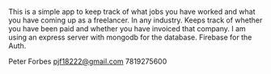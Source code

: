 This is a simple app to keep track of what jobs you have worked and what you have coming up as a freelancer. In any industry. Keeps track of whether you have been paid and whether you have invoiced that company. I am using an express server with mongodb for the database. Firebase for the Auth.


Peter Forbes 
pjf18222@gmail.com
7819275600
